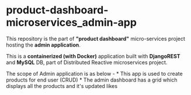 # product-dashboard-microservices_admin-app

This repository is the part of **"product dashboard"** micro-services project hosting the **admin application**.

This is a **containerized (with Docker)** application built with **DjangoREST** and **MySQL** DB, part of Distributed Reactive microservices project.

The scope of Admin application is as below -
        * This app is used to create products for end user (CRUD)
        * The admin dashboard has a grid which displays all the products and it's updated likes
